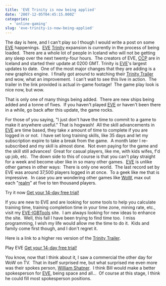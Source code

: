 ```yaml
---
title: 'EVE Trinity is now being applied'
date: '2007-12-05T04:45:15.000Z'
categories:
  - 'online-gaming'
slug: 'eve-trinity-is-now-being-applied'
---
```


The day is here, and I can't play so I though I would write a post on some [EVE](https://secure.eve-online.com/ft/?aid=102929) happenings.  [EVE](https://secure.eve-online.com/ft/?aid=102929) [Trinity](http://www.eve-online.com/Trinity/index.html) expansion is currently in the process of being loaded.  There are a whole lot of people in Iceland who will not be getting any sleep over the next twenty-four hours.  The creators of EVE, [CCP](http://www.ccpgames.com/) are in Iceland and started their update at 0200 GMT. Trinity is [EVE](https://secure.eve-online.com/ft/?aid=102929)'s largest updates to date.  One of the most major changes that they are adding is a new graphics engine.  I finally got around to watching their [Trinity Trailer](http://ccp.vo.llnwd.net/o2/video/2/trinity_trailer_1280x720.wmv) and wow, what an improvement.  I can't wait to see this live in action.  The trailer in the link provided is actual in-game footage!  The game play look is nice now, but wow.

That is only one of many things being added.  There are new ships being added and a tonne of fixes.  If you haven't played [EVE](https://secure.eve-online.com/ft/?aid=102929) or haven't been there in a while, go back after this update, the game rocks.

For those of you saying, "I just don't have the time to commit to a game to make it anywhere useful." That is hogwash!  All the skill advancements in [EVE](https://secure.eve-online.com/ft/?aid=102929) are time based, they take _x_ amount of time to complete if you are logged in or not.  I have set long training skills, like 35 days and let my subscription expire to take a break from the game.  A month later I re-subscribed and my skill is almost done.  Not even paying for the game and the skill still advances!  Great for casual players, like me, with kids wifes, f'd up job, etc.  The down side to this of course is that you can't play straight for a week and become uber like in so many other games.  [EVE](https://secure.eve-online.com/ft/?aid=102929) is unlike other games in other ways:  There is only one world.  The last record set by EVE was around 37,500 players logged in at once.  To a geek like me that is impressive.  In case you are wondering other games like [WoW](http://worldofwarcraft.com), max out each "[realm](http://worldofwarcraft.com/realmstatus/)" at five to ten thousand players.

Try it now [Get your 14-day free trial!](https://secure.eve-online.com/ft/?aid=102929)

If you are new to EVE and are looking for some tools to help you calculate training time, training completion time in your time zone, mining rate, etc.,   visit my [EVE-IGBTools](http://EVE-IGBTools.com) site.  I am always looking for new ideas to enhance the site.  Well, this fall I have been trying to find time too.  I miss programming, I wish my life would allow me the time to do it.  Kids and family come first though, and I don't regret it.

Here is a link to a higher res version of the [Trinity Trailer](http://ccp.vo.llnwd.net/o2/video/2/trinity_trailer_1920x1080.wmv).

Play EVE [Get your 14-day free trial!](https://secure.eve-online.com/ft/?aid=102929)

You know, now that I think about it, I saw a commercial the other day for WoW on TV.  That in itself surprised me, but what surprised me even more was their spokes person, [William Shatner](http://youtube.com/watch?v=ykb2A4FtyHQ).  I think Bill would make a better spokesperson for [EVE](https://secure.eve-online.com/ft/?aid=102929), being space and all...  Of course at this stage, I think he could fill most spokesperson positions.
